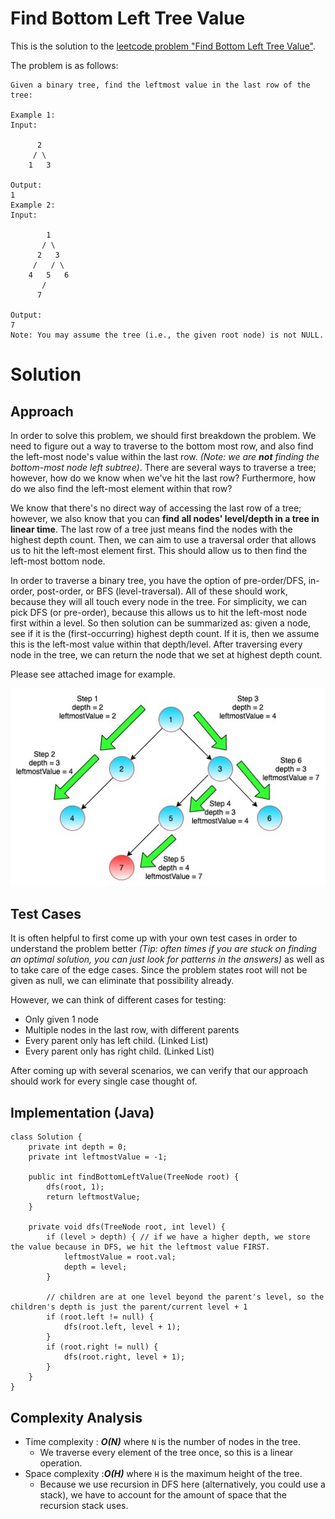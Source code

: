 # Find Bottom Left Tree Value

This is the solution to the [leetcode problem "Find Bottom Left Tree Value"](https://leetcode.com/problems/find-bottom-left-tree-value/).

The problem is as follows:

```
Given a binary tree, find the leftmost value in the last row of the tree:

Example 1:
Input:

      2
     / \
    1   3

Output:
1
Example 2:
Input:

        1
       / \
      2   3
     /   / \
    4   5   6
       /
      7

Output:
7
Note: You may assume the tree (i.e., the given root node) is not NULL.

```

# Solution

## Approach

In order to solve this problem, we should first breakdown the problem. We need to figure out a way to 
traverse to the bottom most row, and also find the left-most node's value within the last row. *(Note: we are **not** finding 
the bottom-most node left subtree)*. There are several ways to traverse a tree; however, how do we know when we've hit 
the last row? Furthermore, how do we also find the left-most element within that row?

We know that there's no direct way of accessing the last row of a tree; however, we also know that you can **find all nodes'
level/depth in a tree in linear time**. The last row of a tree just means find the nodes with the highest depth count. 
Then, we can aim to use a traversal order that allows us to hit the left-most element first. This should allow us to
then find the left-most bottom node. 

In order to traverse a binary tree, you have the option of pre-order/DFS, in-order, post-order, or BFS (level-traversal). All of these
should work, because they will all touch every node in the tree. For simplicity, we can pick DFS (or pre-order), because 
this allows us to hit the left-most node first within a level. So then solution can be summarized as: given a node, see
if it is the (first-occurring) highest depth count. If it is, then we assume this is the left-most value within that depth/level.
After traversing every node in the tree, we can return the node that we set at highest depth count. 

Please see attached image for example. 

![Implementation Visualization](https://github.com/davidtian02/leetcode-practice/blob/28de70e3aa47c379a45f4c095533057e8cc27ac1/src/com/leetcode/problems/medium/find_bottom_left_tree_value/dfs_diagram.jpg?raw=true)

## Test Cases

It is often helpful to first come up with your own test cases in order to understand the problem better *(Tip: often times 
if you are stuck on finding an optimal solution, you can just look for patterns in the answers)* as well as to take
care of the edge cases. Since the problem states root will not be given as null, we can eliminate that possibility already.

However, we can think of different cases for testing:
*  Only given 1 node
*  Multiple nodes in the last row, with different parents
*  Every parent only has left child. (Linked List)
*  Every parent only has right child. (Linked List)

After coming up with several scenarios, we can verify that our approach should work for every single case thought of.

## Implementation (Java)

```
class Solution {
    private int depth = 0;
    private int leftmostValue = -1;

    public int findBottomLeftValue(TreeNode root) {
        dfs(root, 1);
        return leftmostValue;
    }

    private void dfs(TreeNode root, int level) {
        if (level > depth) { // if we have a higher depth, we store the value because in DFS, we hit the leftmost value FIRST.
            leftmostValue = root.val;
            depth = level;
        }

        // children are at one level beyond the parent's level, so the children's depth is just the parent/current level + 1
        if (root.left != null) {
            dfs(root.left, level + 1); 
        }
        if (root.right != null) {
            dfs(root.right, level + 1);
        }
    }
}
```

## Complexity Analysis

*  Time complexity : ***O(N)*** where `N` is the number of nodes in the tree.
    * We traverse every element of the tree once, so this is a linear operation.  
*  Space complexity :***O(H)*** where `H` is the maximum height of the tree.
    * Because we use recursion in DFS here (alternatively, you could use a stack), we have to account for the amount of space that the recursion stack uses.